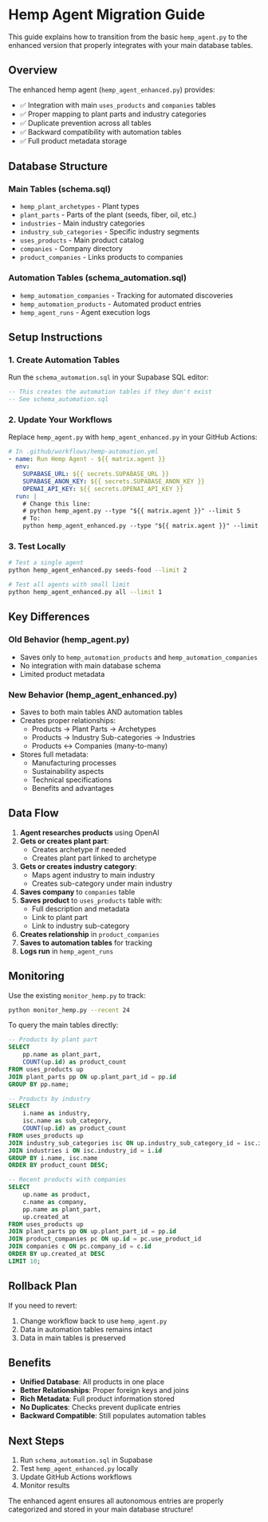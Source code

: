 # Hemp Agent Migration Guide

This guide explains how to transition from the basic `hemp_agent.py` to the enhanced version that properly integrates with your main database tables.

## Overview

The enhanced hemp agent (`hemp_agent_enhanced.py`) provides:
- ✅ Integration with main `uses_products` and `companies` tables
- ✅ Proper mapping to plant parts and industry categories
- ✅ Duplicate prevention across all tables
- ✅ Backward compatibility with automation tables
- ✅ Full product metadata storage

## Database Structure

### Main Tables (schema.sql)
- `hemp_plant_archetypes` - Plant types
- `plant_parts` - Parts of the plant (seeds, fiber, oil, etc.)
- `industries` - Main industry categories
- `industry_sub_categories` - Specific industry segments
- `uses_products` - Main product catalog
- `companies` - Company directory
- `product_companies` - Links products to companies

### Automation Tables (schema_automation.sql)
- `hemp_automation_companies` - Tracking for automated discoveries
- `hemp_automation_products` - Automated product entries
- `hemp_agent_runs` - Agent execution logs

## Setup Instructions

### 1. Create Automation Tables
Run the `schema_automation.sql` in your Supabase SQL editor:
```sql
-- This creates the automation tables if they don't exist
-- See schema_automation.sql
```

### 2. Update Your Workflows
Replace `hemp_agent.py` with `hemp_agent_enhanced.py` in your GitHub Actions:

```yaml
# In .github/workflows/hemp-automation.yml
- name: Run Hemp Agent - ${{ matrix.agent }}
  env:
    SUPABASE_URL: ${{ secrets.SUPABASE_URL }}
    SUPABASE_ANON_KEY: ${{ secrets.SUPABASE_ANON_KEY }}
    OPENAI_API_KEY: ${{ secrets.OPENAI_API_KEY }}
  run: |
    # Change this line:
    # python hemp_agent.py --type "${{ matrix.agent }}" --limit 5
    # To:
    python hemp_agent_enhanced.py --type "${{ matrix.agent }}" --limit 5
```

### 3. Test Locally
```bash
# Test a single agent
python hemp_agent_enhanced.py seeds-food --limit 2

# Test all agents with small limit
python hemp_agent_enhanced.py all --limit 1
```

## Key Differences

### Old Behavior (hemp_agent.py)
- Saves only to `hemp_automation_products` and `hemp_automation_companies`
- No integration with main database schema
- Limited product metadata

### New Behavior (hemp_agent_enhanced.py)
- Saves to both main tables AND automation tables
- Creates proper relationships:
  - Products → Plant Parts → Archetypes
  - Products → Industry Sub-categories → Industries
  - Products ↔ Companies (many-to-many)
- Stores full metadata:
  - Manufacturing processes
  - Sustainability aspects
  - Technical specifications
  - Benefits and advantages

## Data Flow

1. **Agent researches products** using OpenAI
2. **Gets or creates plant part**:
   - Creates archetype if needed
   - Creates plant part linked to archetype
3. **Gets or creates industry category**:
   - Maps agent industry to main industry
   - Creates sub-category under main industry
4. **Saves company** to `companies` table
5. **Saves product** to `uses_products` table with:
   - Full description and metadata
   - Link to plant part
   - Link to industry sub-category
6. **Creates relationship** in `product_companies`
7. **Saves to automation tables** for tracking
8. **Logs run** in `hemp_agent_runs`

## Monitoring

Use the existing `monitor_hemp.py` to track:
```bash
python monitor_hemp.py --recent 24
```

To query the main tables directly:
```sql
-- Products by plant part
SELECT 
    pp.name as plant_part,
    COUNT(up.id) as product_count
FROM uses_products up
JOIN plant_parts pp ON up.plant_part_id = pp.id
GROUP BY pp.name;

-- Products by industry
SELECT 
    i.name as industry,
    isc.name as sub_category,
    COUNT(up.id) as product_count
FROM uses_products up
JOIN industry_sub_categories isc ON up.industry_sub_category_id = isc.id
JOIN industries i ON isc.industry_id = i.id
GROUP BY i.name, isc.name
ORDER BY product_count DESC;

-- Recent products with companies
SELECT 
    up.name as product,
    c.name as company,
    pp.name as plant_part,
    up.created_at
FROM uses_products up
JOIN plant_parts pp ON up.plant_part_id = pp.id
JOIN product_companies pc ON up.id = pc.use_product_id
JOIN companies c ON pc.company_id = c.id
ORDER BY up.created_at DESC
LIMIT 10;
```

## Rollback Plan

If you need to revert:
1. Change workflow back to use `hemp_agent.py`
2. Data in automation tables remains intact
3. Data in main tables is preserved

## Benefits

- **Unified Database**: All products in one place
- **Better Relationships**: Proper foreign keys and joins
- **Rich Metadata**: Full product information stored
- **No Duplicates**: Checks prevent duplicate entries
- **Backward Compatible**: Still populates automation tables

## Next Steps

1. Run `schema_automation.sql` in Supabase
2. Test `hemp_agent_enhanced.py` locally
3. Update GitHub Actions workflows
4. Monitor results

The enhanced agent ensures all autonomous entries are properly categorized and stored in your main database structure!
